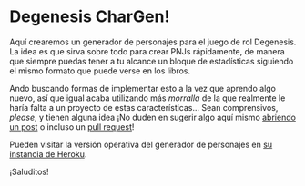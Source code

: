 # Degenesis CharGen!

Aquí crearemos un generador de personajes para el juego de rol Degenesis. La idea es que sirva sobre todo para crear PNJs rápidamente, de manera que siempre puedas tener a tu alcance un bloque de estadísticas siguiendo el mismo formato que puede verse en los libros.

Ando buscando formas de implementar esto a la vez que aprendo algo nuevo, así que igual acaba utilizando más *morralla* de la que realmente le haría falta a un proyecto de estas características... Sean comprensivos, *please*, y tienen alguna idea ¡No duden en sugerir algo aquí mismo [abriendo un post](https://github.com/DavSanchez/degenesis-chargen-es/issues) o incluso un [pull request](https://github.com/DavSanchez/degenesis-chargen-es/pulls)!

Pueden visitar la versión operativa del generador de personajes en [su instancia de Heroku](https://degenesis-chargen-es.herokuapp.com/).

¡Saluditos!